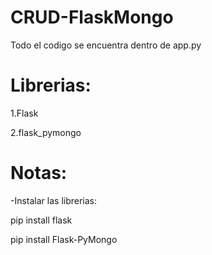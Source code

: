 # CRUD-FlaskMongo

Todo el codigo se encuentra dentro de app.py

# Librerias:

  1.Flask               
  
  2.flask_pymongo       

# Notas:

  -Instalar las librerias:
  
  pip install flask
  
  pip install Flask-PyMongo
  
  
  
  
  
